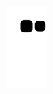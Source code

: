 
![Snake animation](https://github.com/Giovani-devp/Giovani-devp/blob/output/github-contribution-grid-snake.svg)
